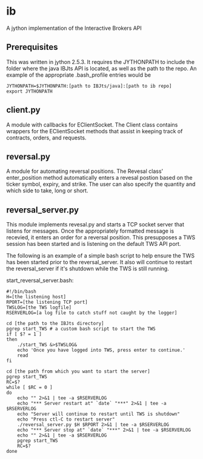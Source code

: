 ib
==

A jython implementation of the Interactive Brokers API


Prerequisites
-------------

This was written in jython 2.5.3. It requires the JYTHONPATH to include the 
folder where the java IBJts API is located, as well as the path to the repo. An 
example of the appropriate .bash_profile entries would be

    JYTHONPATH=$JYTHONPATH:[path to IBJts/java]:[path to ib repo]
    export JYTHONPATH


client.py
---------

A module with callbacks for EClientSocket. The Client class contains wrappers
for the EClientSocket methods that assist in keeping track of contracts, 
orders, and requests.


reversal.py
-----------

A module for automating reversal positions. The Revesal class' enter_position
method automatically enters a revesal postion based on the ticker symbol,
expiry, and strike. The user can also specify the quantity and which side to
take, long or short.


reversal_server.py
------------------

This module implements revesal.py and starts  a TCP socket server that listens
for messages. Once the appropriately formatted message is recevied, it enters 
an order for a reversal position. This presupposes a TWS session has been 
started and is listening on the default TWS API port.

The following is an example of a simple bash script to help ensure the TWS has
been started prior to the reversal_server. It also will continue to restart the 
reversal_server if it's shutdown while the TWS is still running.

start_reversal_server.bash:

    #!/bin/bash
    H=[the listening host]
    RPORT=[the listening TCP port]
    TWSLOG=[the TWS logfile]
    RSERVERLOG=[a log file to catch stuff not caught by the logger]

    cd [the path to the IBJts directory]
    pgrep start_TWS # a custom bash script to start the TWS
    if [ $? = 1 ]
    then
        ./start_TWS &>$TWSLOG&
        echo 'Once you have logged into TWS, press enter to continue.'
        read
    fi    

    cd [the path from which you want to start the server]
    pgrep start_TWS
    RC=$?
    while [ $RC = 0 ]
    do
        echo "" 2>&1 | tee -a $RSERVERLOG
        echo "*** Server restart at" `date` "***" 2>&1 | tee -a $RSERVERLOG
        echo "Server will continue to restart until TWS is shutdown"
        echo "Press ctl-C to restart server"
        ./reversal_server.py $H $RPORT 2>&1 | tee -a $RSERVERLOG
        echo "*** Server stop at" `date` "***" 2>&1 | tee -a $RSERVERLOG
        echo "" 2>&1 | tee -a $RSERVERLOG
        pgrep start_TWS
        RC=$?
    done
